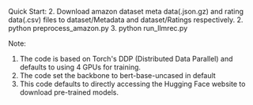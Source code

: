 Quick Start:
2. Download amazon dataset meta data(.json.gz) and rating data(.csv) files to dataset/Metadata and dataset/Ratings respectively.
2. python preprocess_amazon.py
3. python run_llmrec.py

Note:
1. The code is based on Torch's DDP (Distributed Data Parallel) and defaults to using 4 GPUs for training.
2. The code set the backbone to bert-base-uncased in default
3. This code defaults to directly accessing the Hugging Face website to download pre-trained models.


